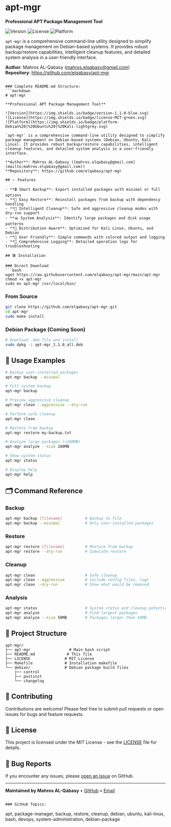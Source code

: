 # apt-mgr

**Professional APT Package Management Tool**

![Version](https://img.shields.io/badge/version-1.1.0-blue.svg)
![License](https://img.shields.io/badge/license-MIT-green.svg)
![Platform](https://img.shields.io/badge/platform-Debian%20|%20Ubuntu%20|%20Kali-lightgrey.svg)

`apt-mgr` is a comprehensive command-line utility designed to simplify package management on Debian-based systems. It provides robust backup/restore capabilities, intelligent cleanup features, and detailed system analysis in a user-friendly interface.

**Author**: Mahros AL-Qabasy ([mahros.elqabasy@gmail.com](mailto:mahros.elqabasy@gmail.com))  
**Repository**: https://github.com/elqabasy/apt-mgr
```

### Complete README.md Structure:
```markdown
# apt-mgr

**Professional APT Package Management Tool**

![Version](https://img.shields.io/badge/version-1.1.0-blue.svg)
![License](https://img.shields.io/badge/license-MIT-green.svg)
![Platform](https://img.shields.io/badge/platform-Debian%20|%20Ubuntu%20|%20Kali-lightgrey.svg)

`apt-mgr` is a comprehensive command-line utility designed to simplify package management on Debian-based systems (Debian, Ubuntu, Kali Linux). It provides robust backup/restore capabilities, intelligent cleanup features, and detailed system analysis in a user-friendly interface.

**Author**: Mahros AL-Qabasy ([mahros.elqabasy@gmail.com](mailto:mahros.elqabasy@gmail.com))  
**Repository**: https://github.com/elqabasy/apt-mgr

## ✨ Features

- **🔒 Smart Backup**: Export installed packages with minimal or full options
- **🔄 Easy Restore**: Reinstall packages from backup with dependency handling  
- **🧹 Intelligent Cleanup**: Safe and aggressive cleanup modes with dry-run support
- **📊 System Analysis**: Identify large packages and disk usage patterns
- **🎯 Distribution Aware**: Optimized for Kali Linux, Ubuntu, and Debian
- **🚀 User Friendly**: Simple commands with colored output and logging
- **📝 Comprehensive Logging**: Detailed operation logs for troubleshooting

## 🛠️ Installation

### Direct Download
```bash
wget https://raw.githubusercontent.com/elqabasy/apt-mgr/main/apt-mgr
chmod +x apt-mgr
sudo mv apt-mgr /usr/local/bin/
```

### From Source
```bash
git clone https://github.com/elqabasy/apt-mgr.git
cd apt-mgr
sudo make install
```

### Debian Package (Coming Soon)
```bash
# Download .deb file and install
sudo dpkg -i apt-mgr_1.1.0_all.deb
```

## 📖 Usage Examples

```bash
# Backup user-installed packages
apt-mgr backup --minimal

# Full system backup
apt-mgr backup

# Preview aggressive cleanup
apt-mgr clean --aggressive --dry-run

# Perform safe cleanup
apt-mgr clean

# Restore from backup
apt-mgr restore my-backup.txt

# Analyze large packages (>100MB)
apt-mgr analyze --size 100MB

# Show system status
apt-mgr status

# Display help
apt-mgr help
```

## 🗂️ Command Reference

### Backup
```bash
apt-mgr backup [filename]          # Backup to file
apt-mgr backup --minimal           # Only user-installed packages
```

### Restore
```bash
apt-mgr restore [filename]         # Restore from backup
apt-mgr restore --dry-run          # Simulate restore
```

### Cleanup
```bash
apt-mgr clean                      # Safe cleanup
apt-mgr clean --aggressive         # Include config files, logs
apt-mgr clean --dry-run            # Show what would be removed
```

### Analysis
```bash
apt-mgr status                     # System status and cleanup potential
apt-mgr analyze                    # Find largest packages
apt-mgr analyze --size 50MB        # Packages larger than 50MB
```

## 📁 Project Structure

```
apt-mgr/
├── apt-mgr                 # Main bash script
├── README.md              # This file
├── LICENSE               # MIT License
├── Makefile              # Installation makefile
└── debian/               # Debian package build files
    ├── control
    ├── postinst
    └── changelog
```

## 🤝 Contributing

Contributions are welcome! Please feel free to submit pull requests or open issues for bugs and feature requests.

## 📄 License

This project is licensed under the MIT License - see the [LICENSE](LICENSE) file for details.

## 🐛 Bug Reports

If you encounter any issues, please [open an issue](https://github.com/elqabasy/apt-mgr/issues) on GitHub.

---

**Maintained by Mahros AL-Qabasy** • [GitHub](https://github.com/elqabasy) • [Email](mailto:mahros.elqabasy@gmail.com)
```

### GitHub Topics:
```
apt, package-manager, backup, restore, cleanup, debian, ubuntu, kali-linux, bash, devops, system-administration, debian-package
```
